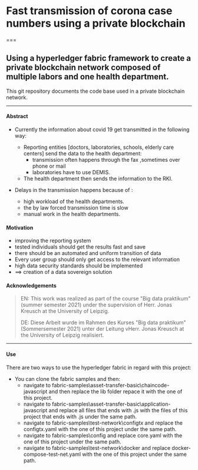 # Fast transmission of corona case numbers using a private blockchain 
===
## Using a hyperledger fabric framework to create a private blockchain network composed of multiple labors and one health department.

This git repository documents the code base used in a private blockchain network.
___
#### Abstract
* Currently the information about covid 19 get transmitted in the following way:  

  * Reporting entities [doctors, laboratories, schools, elderly care centers] send the data to the health department: 
      * transmission often happens through the fax ,sometimes over phone or mail 
      * laboratories have to use DEMIS.
  * The health department then sends the information to the RKI.

* Delays in the transmission happens because of :

  * high workload of the health departments.
  * the by law forced transmission time is slow
  * manual work in the health departments.


#### Motivation    

* improving the reporting system
* tested individuals should get the results fast and save
* there should be an automated and uniform transition of data
* Every user group should only get access to the relevant information
* high data security standards should be implemented
* ==> creation of a data sovereign solution


#### Acknowledgements
>EN: This work was realized as part of the course "Big data praktikum" (summer semester 2021) under the supervision of Herr. Jonas  Kreusch at the University of Leipzig.
>
>DE: Diese Arbeit wurde im Rahmen des Kurses "Big data praktikum" (Sommersemester 2021) unter der Leitung vHerr. Jonas  Kreusch at the University of Leipzig realisiert.
___

#### Use

There are two ways to use the hyperledger fabric in regard with this project:

* You can clone the fabric samples and then:
    * navigate to  fabric-samples\asset-transfer-basic\chaincode-javascript and then replace the lib folder repace it with the one of this project.
    * navigate to  fabric-samples\asset-transfer-basic\application-javascript and replace all files that ends with .js with the files of this project that ends with .js under the same path.
    * navigate to fabric-samples\test-network\configtx and replace the configtx.yaml with the one of this project under the same path.
    * navigate to fabric-samples\config and replace core.yaml with the one of this project under the same path.
    * navigate to fabric-samples\test-network\docker and replace docker-compose-test-net.yaml with the one of this project under the same path.






